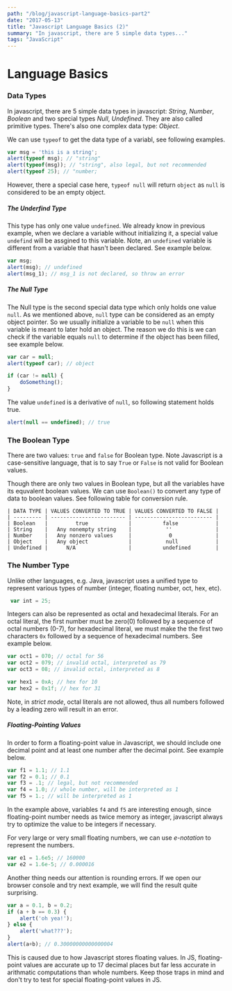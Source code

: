 ```yaml
---
path: "/blog/javascript-language-basics-part2"
date: "2017-05-13"
title: "Javascript Language Basics (2)"
summary: "In javascript, there are 5 simple data types..."
tags: "JavaScript"
---
```

# Language Basics
### Data Types
In javascript, there are 5 simple data types in javascript: *String*, *Number*, *Boolean* and two special types *Null*, *Undefined*. They are also called primitive types. There's also one complex data type: *Object*.

We can use `typeof` to get the data type of a variabl, see following examples.
```javascript
var msg = 'this is a string';
alert(typeof msg); // "string"
alert(typeof(msg)); // "string", also legal, but not recommended
alert(typeof 25); // "number;
```
However, there a special case here, `typeof null` will return `object` as `null` is considered to be an empty object.

##### The Underfind Type
This type has only one value `undefined`. We already know in previous example, when we declare a variable without initializing it, a special value `undefind` will be assgined to this variable. Note, an `undefined` variable is different from a variable that hasn't been declared. See example below.
```javascript
var msg;
alert(msg); // undefined
alert(msg_1); // msg_1 is not declared, so throw an error
```

##### The Null Type
The Null type is the second special data type which only holds one value `null`. As we mentioned above, `null` type can be considered as an empty object pointer. So we usually initialize a variable to be `null` when this variable is meant to later hold an object.
The reason we do this is we can check if the variable equals `null` to determine if the object has been filled, see example below.
```javascript
var car = null;
alert(typeof car); // object

if (car != null) {
    doSomething();
}
```
The value `undefined` is a derivative of `null`, so following statement holds true.
```javascript
alert(null == undefined); // true
```

### The Boolean Type
There are two values: `true` and `false` for Boolean type. Note Javascript is a case-sensitive language, that is to say `True` or `False` is not valid for Boolean values.

Though there are only two values in Boolean type, but all the variables have its equvalent boolean values. We can use `Boolean()` to convert any type of data to boolean values. See following table for conversion rule.
    
    | DATA TYPE | VALUES CONVERTED TO TRUE | VALUES CONVERTED TO FALSE |
    | --------- | ------------------------ | ------------------------- |
    | Boolean   |         true             |          false            |
    | String    |   Any nonempty string    |           ''              |
    | Number    |   Any nonzero values     |            0              |
    | Object    |   Any object             |           null            |
    | Undefined |      N/A                 |          undefined        |

### The Number Type
Unlike other languages, e.g. Java, javascript uses a unified type to represent various types of number (integer, floating number, oct, hex, etc). 

```javascript
 var int = 25;
```
Integers can also be represented as octal and hexadecimal literals. For an octal literal, the first number must be zero(0) followed by a sequence of octal numbers (0-7), for hexadecimal literal, we must make the the first two characters `0x` followed by a sequence of hexadecimal numbers. See example below.
```javascript
var oct1 = 070; // octal for 56
var oct2 = 079; // invalid octal, interpreted as 79
var oct3 = 08; // invalid octal, interpreted as 8

var hex1 = 0xA; // hex for 10
var hex2 = 0x1f; // hex for 31
```
Note, in *strict mode*, octal literals are not allowed, thus all numbers followed by a leading zero will result in an error.

##### Floating-Pointing Values
In order to form a floating-point value in Javascript, we should include one decimal point and at least one number after the decimal point. See example below.
```javascript
var f1 = 1.1; // 1.1
var f2 = 0.1; // 0.1
var f3 = .1; // legal, but not recommended
var f4 = 1.0; // whole number, will be interpreted as 1
var f5 = 1.; // will be interpreted as 1
```
In the example above, variables `f4` and `f5` are interesting enough, since floating-point number needs as twice memory as integer, javascript always try to optimize the value to be integers if necessary.

For very large or very small floating numbers, we can use *e-notation* to represent the numbers.
```javascript
var e1 = 1.6e5; // 160000
var e2 = 1.6e-5; // 0.000016
```

Another thing needs our attention is rounding errors. If we open our browser console and try next example, we will find the result quite surprising.
```javascript
var a = 0.1, b = 0.2;
if (a + b == 0.3) {
    alert('oh yea!');
} else {
    alert('what???');
}
alert(a+b); // 0.30000000000000004
```
This is caused due to how Javascript stores floating values. In JS, floating-point values are accurate up to 17 decimal places but far less accurate in arithmatic computations than whole numbers. Keep those traps in mind and don't try to test for special floating-point values in JS.
